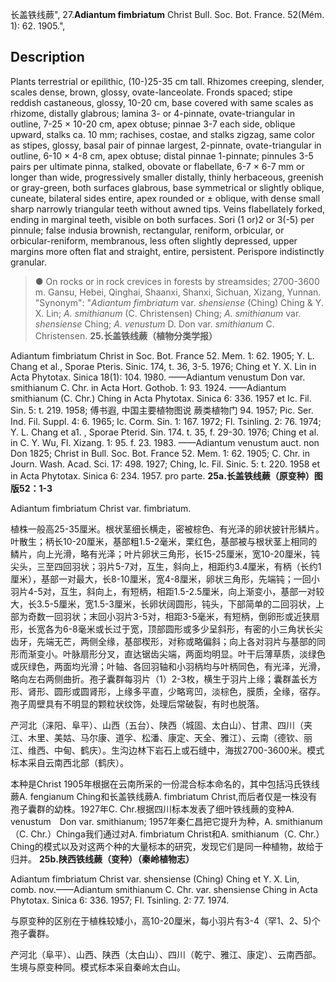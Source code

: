 长盖铁线蕨",
27.**Adiantum fimbriatum** Christ Bull. Soc. Bot. France. 52(Mém. 1): 62. 1905.",

## Description
Plants terrestrial or epilithic, (10-)25-35 cm tall. Rhizomes creeping, slender, scales dense, brown, glossy, ovate-lanceolate. Fronds spaced; stipe reddish castaneous, glossy, 10-20 cm, base covered with same scales as rhizome, distally glabrous; lamina 3- or 4-pinnate, ovate-triangular in outline, 7-25 × 10-20 cm, apex obtuse; pinnae 3-7 each side, oblique upward, stalks ca. 10 mm; rachises, costae, and stalks zigzag, same color as stipes, glossy, basal pair of pinnae largest, 2-pinnate, ovate-triangular in outline, 6-10 × 4-8 cm, apex obtuse; distal pinnae 1-pinnate; pinnules 3-5 pairs per ultimate pinna, stalked, obovate or flabellate, 6-7 × 6-7 mm or longer than wide, progressively smaller distally, thinly herbaceous, greenish or gray-green, both surfaces glabrous, base symmetrical or slightly oblique, cuneate, bilateral sides entire, apex rounded or ± oblique, with dense small sharp narrowly triangular teeth without awned tips. Veins flabellately forked, ending in marginal teeth, visible on both surfaces. Sori (1 or)2 or 3(-5) per pinnule; false indusia brownish, rectangular, reniform, orbicular, or orbicular-reniform, membranous, less often slightly depressed, upper margins more often flat and straight, entire, persistent. Perispore indistinctly granular.

> ● On rocks or in rock crevices in forests by streamsides; 2700-3600 m. Gansu, Hebei, Qinghai, Shaanxi, Shanxi, Sichuan, Xizang, Yunnan.
  "Synonym": "*Adiantum fimbriatum* var. *shensiense* (Ching) Ching &amp; Y. X. Lin; *A. smithianum* (C. Christensen) Ching; *A. smithianum* var. *shensiense* Ching; *A. venustum* D. Don var. *smithianum* C. Christensen.
**25.长盖铁线蕨（植物分类学报）**

Adiantum fimbriatum Christ in Soc. Bot. France 52. Mem. 1: 62. 1905; Y. L. Chang et al., Sporae Pteris. Sinic. 174, t. 36, 3-5. 1976; Ching et Y. X. Lin in Acta Phytotax. Sinica 18(1): 104. 1980. ——Adiantum venustum Don var. smithianum C. Chr. in Acta Hort. Gothob. 1: 93. 1924. ——Adiantum smithianum (C. Chr.) Ching in Acta Phytotax. Sinica 6: 336. 1957 et Ic. Fil. Sin. 5: t. 219. 1958; 傅书遐, 中国主要植物图说 蕨类植物门 94. 1957; Pic. Ser. Ind. Fil. Suppl. 4: 6. 1965; Ic. Corm. Sin. 1: 167. 1972; Fl. Tsinling. 2: 76. 1974; Y. L. Chang et a1. , Sporae Pterid. Sin. 174. t. 35, f. 29-30. 1976; Ching et al. in C. Y. Wu, Fl. Xizang. 1: 95. f. 23. 1983. ——Adiantum venustum auct. non Don 1825; Christ in Bull. Soc. Bot. France 52. Mem. 1: 62. 1905; C. Chr. in Journ. Wash. Acad. Sci. 17: 498. 1927; Ching, Ic. Fil. Sinic. 5: t. 220. 1958 et in Acta Phytotax. Sinica 6: 234. 1957. pro parte.
**25a.长盖铁线蕨（原变种）图版52：1-3**

Adiantum fimbriatum Christ var. fimbriatum.

植株一般高25-35厘米。根状茎细长横走，密被棕色、有光泽的卵状披针形鳞片。叶散生；柄长10-20厘米，基部粗1.5-2毫米，栗红色，基部被与根状茎上相同的鳞片，向上光滑，略有光泽；叶片卵状三角形，长15-25厘米，宽10-20厘米，钝尖头，三至四回羽状；羽片5-7对，互生，斜向上，相距约3.4厘米，有柄（长约1厘米），基部一对最大，长8-10厘米，宽4-8厘米，卵状三角形，先端钝；一回小羽片4-5对，互生，斜向上，有短柄，相距1.5-2.5厘米，向上渐变小，基部一对较大，长3.5-5厘米，宽1.5-3厘米，长卵状阔圆形，钝头，下部简单的二回羽状，上部为奇数一回羽状；末回小羽片3-5对，相距3-5毫米，有短柄，倒卵形或近狭扇形，长宽各为6-8毫米或长过于宽，顶部圆形或多少呈斜形，有密的小三角状长尖齿牙，先端无芒，两侧全缘，基部楔形，对称或略偏斜；向上各对羽片与基部的同形而渐变小。叶脉扇形分叉，直达锯齿尖端，两面均明显。叶干后薄草质，淡绿色或灰绿色，两面均光滑；叶轴、各回羽轴和小羽柄均与叶柄同色，有光泽，光滑，略向左右两侧曲折。孢子囊群每羽片（1）2-3枚，横生于羽片上缘；囊群盖长方形、肾形、圆形或圆肾形，上缘多平直，少略弯凹，淡棕色，膜质，全缘，宿存。孢子周壁具有不明显的颗粒状纹饰，处理后常破裂，有时也脱落。

产河北（涞阳、阜平）、山西（五台）、陕西（城固、太白山）、甘肃、四川（夹江、木里、美姑、马尔康、道孚、松潘、康定、天全、雅江）、云南（德钦、丽江、维西、中甸、鹤庆）。生沟边林下岩石上或石缝中，海拔2700-3600米。模式标本采自云南西北部（鹤庆）。

本种是Christ 1905年根据在云南所采的一份混合标本命名的，其中包括冯氏铁线蕨A. fengianum Ching和长盖铁线蕨A. fimbriatum Christ,而后者仅是一株没有孢子囊群的幼株。1927年C. Chr.根据四川标本发表了细叶铁线蕨的变种A. venustum　Don var. smithianum; 1957年秦仁昌把它提升为种，A. smithianum（C. Chr.）Chinga我们通过对A. fimbriatum Christ和A. smithianum（C. Chr.）Ching的模式以及对这两个种的大量标本的研究，发现它们是同一种植物，故给于归并。
**25b.陕西铁线蕨（变种）（秦岭植物志）**

Adiantum fimbriatum Christ var. shensiense (Ching) Ching et Y. X. Lin, comb. nov.——Adiantum smithianum C. Chr. var. shensiense Ching in Acta Phytotax. Sinica 6: 336. 1957; Fl. Tsinling. 2: 77. 1974.

与原变种的区别在于植株较矮小，高10-20厘米，每小羽片有3-4（罕1、2、5)个孢子囊群。

产河北（阜平）、山西、陕西（太白山）、四川（乾宁、雅江、康定）、云南西部。生境与原变种同。模式标本采自秦岭太白山。
